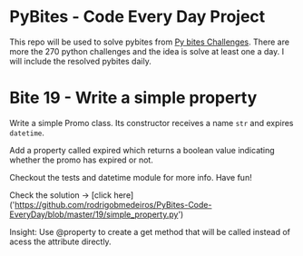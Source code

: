 # PyBites - Code Every Day Project

This repo will be used to solve pybites from [Py bites Challenges]('https://codechalleng.es'). There are more the 270 python challenges and the idea is solve at least one a day. I will include the resolved pybites daily.

# Bite 19 - Write a simple property

Write a simple Promo class. Its constructor receives a name `str` and expires `datetime`.

Add a property called expired which returns a boolean value indicating whether the promo has expired or not.

Checkout the tests and datetime module for more info. Have fun!

Check the solution -> [click here] ('https://github.com/rodrigobmedeiros/PyBites-Code-EveryDay/blob/master/19/simple_property.py') 

Insight: Use @property to create a get method that will be called instead of acess the attribute directly.
